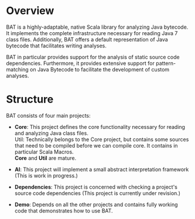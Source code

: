 # Overview
BAT is a highly-adaptable, native Scala library for analyzing Java bytecode. It implements the complete 
infrastructure necessary for reading Java 7 class files. Additionally, BAT offers a default
representation of Java bytecode that facilitates writing analyses.

BAT in particular provides support for the analysis of static source code dependencies. Furthermore, it 
provides extensive support for pattern-matching on Java Bytecode to facilitate the development of custom analyses.

# Structure
BAT consists of four main projects:

* **Core**: This project defines the core functionality necessary for reading and analyzing Java class files.  
Util: Technically belongs to the Core project, but contains some sources that need to be compiled before we can 
compile core. It contains in particular Scala Macros.  
**Core** and **Util** are mature.

* **AI**: This project will implement a small abstract interpretation framework (This is work in progress.)

* **Dependencies**: This project is concerned with checking a project's source code dependencies (This project is currently under revision.)

* **Demo**: Depends on all the other projects and contains fully working code that demonstrates how to use BAT.
	